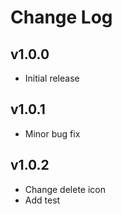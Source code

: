 # Change Log

## v1.0.0

- Initial release

## v1.0.1

- Minor bug fix

## v1.0.2

- Change delete icon
- Add test
